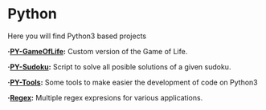# Python
Here you will find Python3 based projects

**·[PY-GameOfLife](https://github.com/Jkutkut/PY-GameOfLife):** Custom version of the Game of Life.

**·[PY-Sudoku](https://github.com/Jkutkut/PY-Sudoku):** Script to solve all posible solutions of a given sudoku.

**·[PY-Tools](https://github.com/Jkutkut/PY-Tools):** Some tools to make easier the development of code on Python3

**·[Regex](https://github.com/Jkutkut/Regex):** Multiple regex expresions for various applications.


